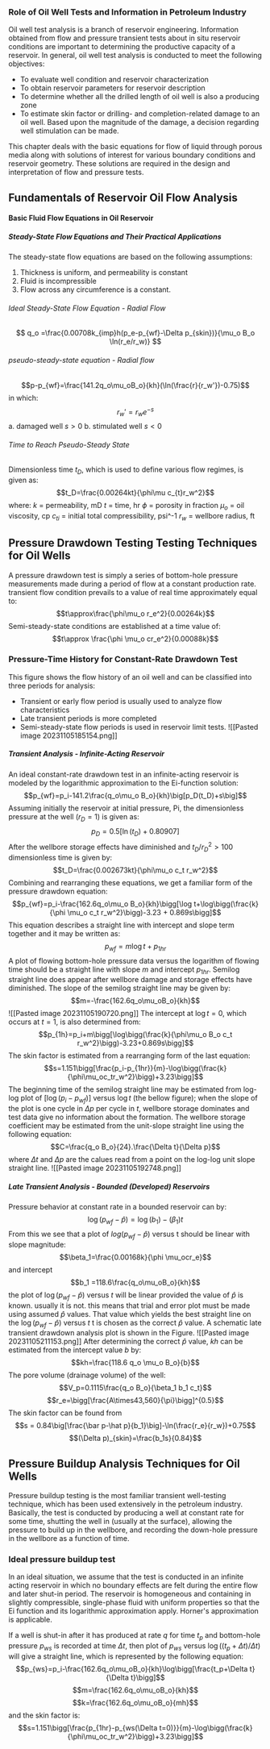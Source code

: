 ### Role of Oil Well Tests and Information in Petroleum Industry
Oil well test analysis is a branch of reservoir engineering. Information obtained from flow and pressure transient tests about in situ reservoir conditions are important to determining the productive capacity of a reservoir.
In general, oil well test analysis is conducted to meet the following objectives:
- To evaluate well condition and reservoir characterization
- To obtain reservoir parameters for reservoir description
- To determine whether all the drilled length of oil well is also a producing zone
- To estimate skin factor or drilling- and completion-related damage to an oil well. Based upon the magnitude of the damage, a decision regarding well stimulation can be made.

This chapter deals with the basic equations for flow of liquid through porous media along with solutions of interest for various boundary conditions
and reservoir geometry. These solutions are required in the design and interpretation of flow and pressure tests.

## Fundamentals of Reservoir Oil Flow Analysis
#### Basic Fluid Flow Equations in Oil Reservoir
##### Steady-State Flow Equations and Their Practical Applications
 The steady-state flow equations are based on the following assumptions:
 1. Thickness is uniform, and permeability is constant
 2. Fluid is incompressible
 3. Flow across any circumference is a constant.
###### Ideal Steady-State Flow Equation - Radial Flow

$$ q_o =\frac{0.00708k_{imp}h(p_e-p_{wf}-\Delta p_{skin})}{\mu_o B_o \ln(r_e/r_w)} $$
###### pseudo-steady-state equation - Radial flow
$$p-p_{wf}=\frac{141.2q_o\mu_oB_o}{kh}(\ln(\frac{r}{r_w'})-0.75)$$
in which:
$$r_w'=r_we^{-s}$$
a. damaged well $s>0$
b. stimulated well $s<0$

###### Time to Reach Pseudo-Steady State
Dimensionless time $t_D$, which is used to define various flow regimes, is given as:
$$t_D=\frac{0.00264kt}{\phi\mu c_{t}r_w^2}$$
where:
$k$ = permeability, mD
$t$ = time, hr
$\phi$ = porosity in fraction
$\mu_o$ = oil viscosity, cp
$c_{ti}$ = initial total compressibility, psi^-1
$r_w$ = wellbore radius, ft


## Pressure Drawdown Testing Testing Techniques for Oil Wells
A pressure drawdown test is simply a series of bottom-hole pressure measurements made during a period of flow at a constant production rate. transient flow condition prevails to a value of real time approximately equal to:
$$t\approx\frac{\phi\mu_o r_e^2}{0.00264k}$$
Semi-steady-state conditions are established at a time value of:
$$t\approx \frac{\phi \mu_o cr_e^2}{0.00088k}$$
### Pressure-Time History for Constant-Rate Drawdown Test
This figure shows the flow history of an oil well and can be classified into three periods for analysis:
- Transient or early flow period is usually used to analyze flow characteristics 
- Late transient periods is more completed
- Semi-steady-state flow periods is used in reservoir limit tests. 
![[Pasted image 20231105185154.png]]

##### Transient Analysis - Infinite-Acting Reservoir
An ideal constant-rate drawdown test in an infinite-acting reservoir is modeled by the logarithmic approximation to the Ei-function solution:
$$p_{wf}=p_i-141.2\frac{q_o\mu_o B_o}{kh}\big[p_D(t_D)+s\big]$$
Assuming initially the reservoir at initial pressure, Pi, the dimensionless pressure at the well ($r_D =1$) is given as:
$$p_D=0.5\big[\ln(t_D)+0.80907\big]$$
After the wellbore storage effects have diminished and $t_D/r_D^2 >100$ dimensionless time is given by:
$$t_D=\frac{0.002673kt}{\phi\mu_o c_t r_w^2}$$
Combining and rearranging these equations, we get a familiar form of the pressure drawdown equation:
$$p_{wf}=p_i-\frac{162.6q_o\mu_o B_o}{kh}\bigg[\log t+\log\bigg(\frac{k}{\phi \mu_o c_t r_w^2}\bigg)-3.23 + 0.869s\bigg]$$
This equation describes a straight line with intercept and slope term together and it may be written as:
$$p_{wf}=m\log t+p_{1hr}$$
A plot of flowing bottom-hole pressure data versus the logarithm of flowing time should be a straight line with slope $m$ and intercept $p_{1hr}$. Semilog straight line does appear after wellbore damage and storage effects have diminished. The slope of the semilog straight line may be given by:
$$m=-\frac{162.6q_o\mu_oB_o}{kh}$$
![[Pasted image 20231105190720.png]]
The intercept at $\log t=0$, which occurs at $t=1$, is also determined from:
$$p_{1h}=p_i+m\bigg[\log\bigg(\frac{k}{\phi\mu_o B_o c_t r_w^2}\bigg)-3.23+0.869s\bigg]$$
The skin factor is estimated from a rearranging form of the last equation:
$$s=1.151\bigg[\frac{p_i-p_{1hr}}{m}-\log\bigg(\frac{k}{\phi\mu_oc_tr_w^2}\bigg)+3.23\bigg]$$
The beginning time of the semilog straight line may be estimated from log-log plot of $[\log(p_i-p_{wf})]$ versus $\log t$ (the bellow figure); when the slope of the plot is one cycle in $\Delta p$ per cycle in $t$, wellbore storage dominates and test data give no information about the formation. The wellbore storage coefficient may be estimated from the unit-slope straight line using the following equation: 
$$C=\frac{q_o B_o}{24}.\frac{\Delta t}{\Delta p}$$
where $\Delta t$ and $\Delta p$ are the calues read from a point on the log-log unit slope straight line.
![[Pasted image 20231105192748.png]]

##### Late Transient Analysis - Bounded (Developed) Reservoirs
Pressure behavior at constant rate in a bounded reservoir can by:
$$\log(p_{wf}-\hat p)=\log(b_1)-(\beta_1)t$$
From this we see that a plot of $log(p_{wf}-\hat p)$  versus t should be linear with slope magnitude:
$$\beta_1=\frac{0.00168k}{\phi \mu_ocr_e}$$
and intercept
$$b_1 =118.6\frac{q_o\mu_oB_o}{kh}$$
the plot of $\log(p_{wf}-\hat p)$ versus $t$ will be linear provided the value of $\hat p$ is known. usually it is not. this means that trial and error plot must be made using assumed $\hat p$ values. That value which yields the best straight line on the $\log(p_{wf}-\hat p)$ versus $t$ t is chosen as the correct $\hat p$ value.  A schematic late transient drawdown analysis plot is shown in the Figure.
![[Pasted image 20231105211153.png]]
After determining the correct $\hat p$ value, $kh$ can be estimated from the intercept value $b$ by:
$$kh=\frac{118.6 q_o \mu_o B_o}{b}$$
The pore volume (drainage volume) of the well:
$$V_p=0.1115\frac{q_o B_o}{\beta_1 b_1 c_t}$$
$$r_e=\bigg[\frac{A\times43,560}{\pi}\bigg]^{0.5}$$
The skin factor can be found from
$$s = 0.84\big[\frac{\bar p-\hat p}{b_1}\big]-\ln(\frac{r_e}{r_w})+0.75$$
$$(\Delta p)_{skin}=\frac{b_1s}{0.84}$$

## Pressure Buildup Analysis Techniques for Oil Wells
Pressure buildup testing is the most familiar transient well-testing technique, which has been used extensively in the petroleum industry. Basically, the test is conducted by producing a well at constant rate for some time, shutting the well in (usually at the surface), allowing the pressure to build up in the wellbore, and recording the down-hole pressure in the wellbore as a function of time.
### Ideal pressure buildup test
In an ideal situation, we assume that the test is conducted in an infinite acting reservoir in which no boundary effects are felt during the entire flow and later shut-in period. The reservoir is homogeneous and containing in slightly compressible, single-phase fluid with uniform properties so that the Ei function and its logarithmic approximation apply. Horner's approximation is applicable.

If a well is shut-in after it has produced at rate $q$ for time $t_p$ and bottom-hole pressure $p_{ws}$ is recorded at time $\Delta t$, then plot of $p_{ws}$ versus $\log((t_p+\Delta t)/\Delta t)$ will give a straight line, which is represented by the following equation:
$$p_{ws}=p_i-\frac{162.6q_o\mu_oB_o}{kh}\log\bigg[\frac{t_p+\Delta t}{\Delta t}\bigg]$$
$$m=\frac{162.6q_o\mu_oB_o}{kh}$$
$$k=\frac{162.6q_o\mu_oB_o}{mh}$$
and the skin factor is:
$$s=1.151\bigg[\frac{p_{1hr}-p_{ws(\Delta t=0)}}{m}-\log\bigg(\frac{k}{\phi\mu_oc_tr_w^2}\bigg)+3.23\bigg]$$
